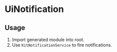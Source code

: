 # UiNotification

## Usage

1. Import generated module into root.
2. Use `KitNotificationService` to fire notifications.
